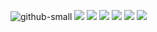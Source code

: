![github-small](https://github.com/KotlinWithLoki/ToDoApp/blob/master/TodoApp_images/1.jpg)
![](https://github.com/KotlinWithLoki/ToDoApp/blob/master/TodoApp_images/2.jpg)
![](https://github.com/KotlinWithLoki/ToDoApp/blob/master/TodoApp_images/3.jpg)
![](https://github.com/KotlinWithLoki/ToDoApp/blob/master/TodoApp_images/4.jpg)
![](https://github.com/KotlinWithLoki/ToDoApp/blob/master/TodoApp_images/5.jpg)
![](https://github.com/KotlinWithLoki/ToDoApp/blob/master/TodoApp_images/6.jpg)
![](https://github.com/KotlinWithLoki/ToDoApp/blob/master/TodoApp_images/7.jpg)
